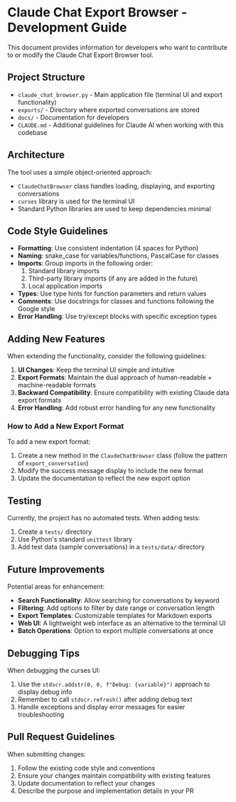 # Claude Chat Export Browser - Development Guide

This document provides information for developers who want to contribute to or modify the Claude Chat Export Browser tool.

## Project Structure

- `claude_chat_browser.py` - Main application file (terminal UI and export functionality)
- `exports/` - Directory where exported conversations are stored
- `docs/` - Documentation for developers
- `CLAUDE.md` - Additional guidelines for Claude AI when working with this codebase

## Architecture

The tool uses a simple object-oriented approach:

- `ClaudeChatBrowser` class handles loading, displaying, and exporting conversations
- `curses` library is used for the terminal UI
- Standard Python libraries are used to keep dependencies minimal

## Code Style Guidelines

- **Formatting**: Use consistent indentation (4 spaces for Python)
- **Naming**: snake_case for variables/functions, PascalCase for classes
- **Imports**: Group imports in the following order:
  1. Standard library imports
  2. Third-party library imports (if any are added in the future)
  3. Local application imports
- **Types**: Use type hints for function parameters and return values
- **Comments**: Use docstrings for classes and functions following the Google style
- **Error Handling**: Use try/except blocks with specific exception types

## Adding New Features

When extending the functionality, consider the following guidelines:

1. **UI Changes**: Keep the terminal UI simple and intuitive
2. **Export Formats**: Maintain the dual approach of human-readable + machine-readable formats
3. **Backward Compatibility**: Ensure compatibility with existing Claude data export formats
4. **Error Handling**: Add robust error handling for any new functionality

### How to Add a New Export Format

To add a new export format:

1. Create a new method in the `ClaudeChatBrowser` class (follow the pattern of `export_conversation`)
2. Modify the success message display to include the new format
3. Update the documentation to reflect the new export option

## Testing

Currently, the project has no automated tests. When adding tests:

1. Create a `tests/` directory
2. Use Python's standard `unittest` library
3. Add test data (sample conversations) in a `tests/data/` directory

## Future Improvements

Potential areas for enhancement:

- **Search Functionality**: Allow searching for conversations by keyword
- **Filtering**: Add options to filter by date range or conversation length
- **Export Templates**: Customizable templates for Markdown exports
- **Web UI**: A lightweight web interface as an alternative to the terminal UI
- **Batch Operations**: Option to export multiple conversations at once

## Debugging Tips

When debugging the curses UI:

1. Use the `stdscr.addstr(0, 0, f"Debug: {variable}")` approach to display debug info
2. Remember to call `stdscr.refresh()` after adding debug text
3. Handle exceptions and display error messages for easier troubleshooting

## Pull Request Guidelines

When submitting changes:

1. Follow the existing code style and conventions
2. Ensure your changes maintain compatibility with existing features
3. Update documentation to reflect your changes
4. Describe the purpose and implementation details in your PR